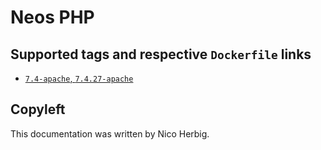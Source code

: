 # Neos PHP

## Supported tags and respective `Dockerfile` links

 * [`7.4-apache`, `7.4.27-apache`](https://github.com/nicoherbigio/docker-neos-php/blob/master/7.4/debian/apache/default/Dockerfile)

## Copyleft

This documentation was written by Nico Herbig.
